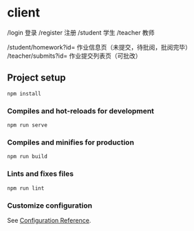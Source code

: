 # client

/login 登录
/register 注册
/student 学生
/teacher 教师

/student/homework?id= 作业信息页（未提交，待批阅，批阅完毕）
/teacher/submits?id= 作业提交列表页（可批改）

## Project setup
```
npm install
```

### Compiles and hot-reloads for development
```
npm run serve
```

### Compiles and minifies for production
```
npm run build
```

### Lints and fixes files
```
npm run lint
```

### Customize configuration
See [Configuration Reference](https://cli.vuejs.org/config/).
